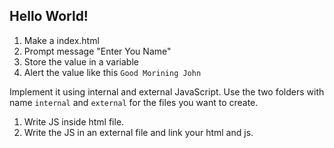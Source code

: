 ## Hello World!
  1. Make a index.html
  2. Prompt message "Enter You Name"
  3. Store the value in a variable
  4. Alert the value like this `Good Morining John`

Implement it using internal and external JavaScript. Use the two folders with name `internal` and `external` for the files you want to create.

  1. Write JS inside html file.
  2. Write the JS in an external file and link your html and js.

##